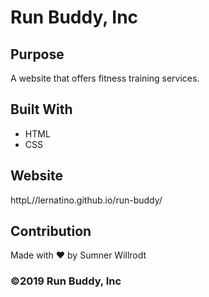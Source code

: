 # Run Buddy, Inc

## Purpose
A website that offers fitness training services.

## Built With
* HTML
* CSS

## Website 
httpL//lernatino.github.io/run-buddy/

## Contribution
Made with ❤️ by Sumner Willrodt

### ©️2019 Run Buddy, Inc
